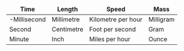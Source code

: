 <!--ts-->


<!-- Created by https://github.com/ekalinin/github-markdown-toc -->
<!-- Added by: gil_diy, at: Wed 18 Jan 2023 08:35:46 PM IST -->

<!--te-->

<style>
td, th {
   border: none!important;
}
</style>


| Time         | Length        | Speed              | Mass         |
| ------------ | ------------- | ------------------ | ------------ |
| -Millisecond | Millimetre    | Kilometre per hour | Milligram    |
| Second       | Centimetre    | Foot per second    | Gram         |
| Minute       | Inch          | Miles per hour     | Ounce        |